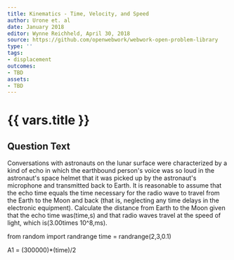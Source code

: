 ```yaml
---
title: Kinematics - Time, Velocity, and Speed
author: Urone et. al
date: January 2018
editor: Wynne Reichheld, April 30, 2018
source: https://github.com/openwebwork/webwork-open-problem-library
type: ''
tags:
- displacement
outcomes:
- TBD
assets:
- TBD
---
```

# {{ vars.title }}

## Question Text

Conversations with astronauts on the lunar surface were characterized by a kind of echo in which the earthbound person's voice was so loud in the astronaut's space helmet that it was picked up by the astronaut's microphone and transmitted back to Earth. It is reasonable to assume that the echo time equals the time necessary for the radio wave to travel from the Earth to the Moon and back (that is, neglecting any time delays in the electronic equipment). Calculate the distance from Earth to the Moon given that the echo time was(time,s) and that radio waves travel at the speed of light, which is(3.00times 10^8,ms).
 
from random import randrange
time = randrange(2,3,0.1)

A1 = (300000)*(time)/2